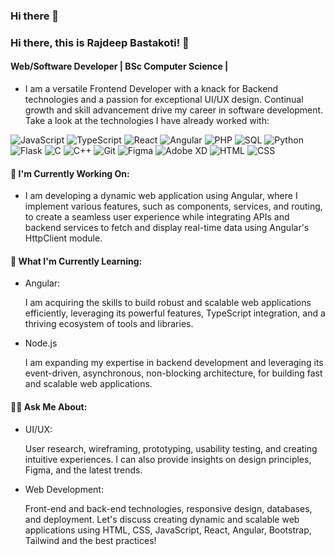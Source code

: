 ### Hi there 👋

<!--
**RBCodewalker/RBCodewalker** is a ✨ _special_ ✨ repository because its `README.md` (this file) appears on your GitHub profile.

Here are some ideas to get you started:

- 🔭 I’m currently working on ...
- 🌱 I’m currently learning ...
- 👯 I’m looking to collaborate on ...
- 🤔 I’m looking for help with ...
- 💬 Ask me about ...
- 📫 How to reach me: ...
- 😄 Pronouns: ...
- ⚡ Fun fact: ...
-->

### Hi there, this is Rajdeep Bastakoti! 👋

#### Web/Software Developer | BSc Computer Science | 

- I am a versatile Frontend Developer with a knack for Backend technologies and a passion for exceptional UI/UX design. Continual growth and skill advancement drive my career in software development.
Take a look at the technologies I have already worked with:

![JavaScript](https://img.shields.io/badge/-JavaScript-yellow?logo=javascript&logoColor=white)
![TypeScript](https://img.shields.io/badge/-TypeScript-3178C6?logo=typescript&logoColor=white)
![React](https://img.shields.io/badge/-React-61DAFB?logo=react&logoColor=white)
![Angular](https://img.shields.io/badge/-Angular-DD0031?logo=angular&logoColor=white)
![PHP](https://img.shields.io/badge/-PHP-777BB4?logo=php&logoColor=white)
![SQL](https://img.shields.io/badge/-SQL-4479A1?logo=sql&logoColor=white)
![Python](https://img.shields.io/badge/-Python-blue?logo=python&logoColor=white)
![Flask](https://img.shields.io/badge/-Flask-000000?logo=flask&logoColor=white)
![C](https://img.shields.io/badge/-C-00599C?logo=c&logoColor=white)
![C++](https://img.shields.io/badge/-C%2B%2B-00599C?logo=c%2B%2B&logoColor=white)
![Git](https://img.shields.io/badge/-Git-F05032?logo=git&logoColor=white)
![Figma](https://img.shields.io/badge/-Figma-F24E1E?logo=figma&logoColor=white)
![Adobe XD](https://img.shields.io/badge/-Adobe%20XD-FF26BE?logo=adobe%20xd&logoColor=white)
![HTML](https://img.shields.io/badge/-HTML5-E34F26?logo=html5&logoColor=white)
![CSS](https://img.shields.io/badge/-CSS3-1572B6?logo=css3&logoColor=white)




#### 🔭 I'm Currently Working On:

- I am developing a dynamic web application using Angular, where I implement various features, such as components, services, and routing, to create a seamless user experience while integrating APIs and backend services to fetch and display real-time data using Angular's HttpClient module.

#### 🌱 What I'm Currently Learning:

- Angular: 

    I am acquiring the skills to build robust and scalable web applications efficiently, leveraging its powerful features, TypeScript integration, and a thriving ecosystem of tools and libraries.

- Node.js 

    I am expanding my expertise in backend development and leveraging its event-driven, asynchronous, non-blocking architecture, for building fast and scalable web applications.

#### 🙋‍♂️ Ask Me About:

- UI/UX: 

    User research, wireframing, prototyping, usability testing, and creating intuitive experiences. I can also provide insights on design principles, Figma, and the latest trends.

- Web Development: 

    Front-end and back-end technologies, responsive design, databases, and deployment. Let's discuss creating dynamic and scalable web applications using HTML, CSS, JavaScript, React, Angular, Bootstrap, Tailwind and the best practices!
